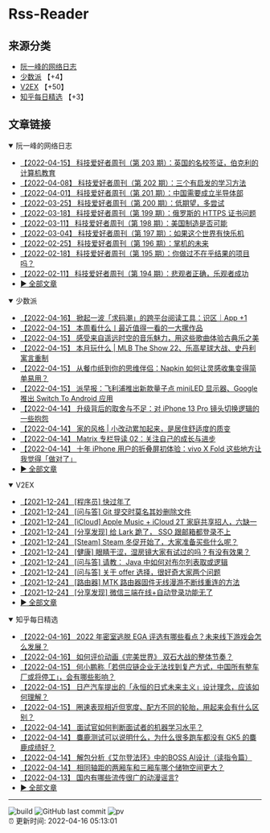 # Rss-Reader

## 来源分类

* [阮一峰的网络日志](#阮一峰的网络日志)
* [少数派](#少数派) 【+4】
* [V2EX](#V2EX) 【+50】
* [知乎每日精选](#知乎每日精选) 【+3】

## 文章链接

<details open>
    <summary id="阮一峰的网络日志">
     阮一峰的网络日志
    </summary>


* [【2022-04-15】 科技爱好者周刊（第 203 期）：英国的名校签证，伯克利的计算机教育](http://www.ruanyifeng.com/blog/2022/04/weekly-issue-203.html)
* [【2022-04-08】 科技爱好者周刊（第 202 期）：三个有启发的学习方法](http://www.ruanyifeng.com/blog/2022/04/weekly-issue-202.html)
* [【2022-04-01】 科技爱好者周刊（第 201 期）：中国需要成立半导体部](http://www.ruanyifeng.com/blog/2022/04/weekly-issue-201.html)
* [【2022-03-25】 科技爱好者周刊（第 200 期）：低期望，多尝试](http://www.ruanyifeng.com/blog/2022/03/weekly-issue-200.html)
* [【2022-03-18】 科技爱好者周刊（第 199 期）：俄罗斯的 HTTPS 证书问题](http://www.ruanyifeng.com/blog/2022/03/weekly-issue-199.html)
* [【2022-03-11】 科技爱好者周刊（第 198 期）：美国制造是否可能](http://www.ruanyifeng.com/blog/2022/03/weekly-issue-198.html)
* [【2022-03-04】 科技爱好者周刊（第 197 期）：如果这个世界有快乐机](http://www.ruanyifeng.com/blog/2022/03/weekly-issue-197.html)
* [【2022-02-25】 科技爱好者周刊（第 196 期）：掌机的未来](http://www.ruanyifeng.com/blog/2022/02/weekly-issue-196.html)
* [【2022-02-18】 科技爱好者周刊（第 195 期）：你做过不在乎结果的项目吗？](http://www.ruanyifeng.com/blog/2022/02/weekly-issue-195.html)
* [【2022-02-11】 科技爱好者周刊（第 194 期）：悲观者正确，乐观者成功](http://www.ruanyifeng.com/blog/2022/02/weekly-issue-194.html)
* [:arrow_forward: 全部文章](data/阮一峰的网络日志.md)
</details>

<details open>
    <summary id="少数派">
     少数派
    </summary>


* [【2022-04-16】 掀起一波「求码潮」的跨平台阅读工具：识区｜App +1](https://sspai.com/post/72690)
* [【2022-04-15】 本周看什么丨最近值得一看的一大摞作品](https://sspai.com/post/72684)
* [【2022-04-15】 感受来自遥远时空的音乐魅力，用这些歌曲体验古典乐之美](https://sspai.com/post/72679)
* [【2022-04-15】 本月玩什么 | MLB The Show 22、乐高星球大战、史丹利寓言重制](https://sspai.com/post/72671)
* [【2022-04-15】 从餐巾纸到你的思维伴侣：Napkin 如何让灵感收集变得简单易用？](https://sspai.com/post/72633)
* [【2022-04-15】 派早报：飞利浦推出新款量子点 miniLED 显示器、Google 推出 Switch To Android 应用](https://sspai.com/post/72673)
* [【2022-04-14】 升级背后的取舍与不足：对 iPhone 13 Pro 镜头切换逻辑的一些抱怨](https://sspai.com/post/72614)
* [【2022-04-14】 家的风格 | 小改动累加起来，是居住舒适度的质变](https://sspai.com/post/72530)
* [【2022-04-14】 Matrix 专栏导读 02：关注自己的成长与进步](https://sspai.com/post/72649)
* [【2022-04-14】 十年 iPhone 用户的折叠屏初体验：vivo X Fold 这些地方让我觉得「做对了」](https://sspai.com/post/72648)
* [:arrow_forward: 全部文章](data/少数派.md)
</details>

<details open>
    <summary id="V2EX">
     V2EX
    </summary>


* [【2021-12-24】 [程序员] 快过年了](https://www.v2ex.com/t/824201)
* [【2021-12-24】 [问与答] Git 提交时莫名其妙删除文件](https://www.v2ex.com/t/824200)
* [【2021-12-24】 [iCloud] Apple Music + iCloud 2T 家庭共享招人，六缺一](https://www.v2ex.com/t/824199)
* [【2021-12-24】 [分享发现] 给 Lark 跪了， SSO 跟邮箱都登录不上](https://www.v2ex.com/t/824198)
* [【2021-12-24】 [Steam] Steam 冬促开始了，大家准备买些什么呢？](https://www.v2ex.com/t/824197)
* [【2021-12-24】 [健康] 眼睛干涩，湿房镜大家有试过的吗？有没有效果？](https://www.v2ex.com/t/824196)
* [【2021-12-24】 [问与答] 请教： Java 中如何对布尔列表取或逻辑](https://www.v2ex.com/t/824194)
* [【2021-12-24】 [问与答] 关于 offer 选择，很好奇大家两个问题](https://www.v2ex.com/t/824192)
* [【2021-12-24】 [路由器] MTK 路由器固件无线漫游不断线重连的方法](https://www.v2ex.com/t/824191)
* [【2021-12-24】 [分享发现] 微信三端在线+自动登录功能无了](https://www.v2ex.com/t/824190)
* [:arrow_forward: 全部文章](data/V2EX.md)
</details>

<details open>
    <summary id="知乎每日精选">
     知乎每日精选
    </summary>


* [【2022-04-16】 2022 年密室逃脱 EGA 评选有哪些看点？未来线下游戏会怎么发展？](http://www.zhihu.com/question/528126420/answer/2441675829?utm_campaign=rss&utm_medium=rss&utm_source=rss&utm_content=title)
* [【2022-04-16】 如何评价动画《完美世界》 双石大战的整体节奏？](http://www.zhihu.com/question/528129257/answer/2441288417?utm_campaign=rss&utm_medium=rss&utm_source=rss&utm_content=title)
* [【2022-04-15】 何小鹏称「若供应链企业无法找到复产方式，中国所有整车厂或将停工」，会有哪些影响？](http://www.zhihu.com/question/527966984/answer/2440544395?utm_campaign=rss&utm_medium=rss&utm_source=rss&utm_content=title)
* [【2022-04-15】 日产汽车提出的「永恒的日式未来主义」设计理念，应该如何理解？](http://www.zhihu.com/question/527575542/answer/2440446606?utm_campaign=rss&utm_medium=rss&utm_source=rss&utm_content=title)
* [【2022-04-15】 圈速表现相近但宽度、配方不同的轮胎，用起来会有什么区别？](http://www.zhihu.com/question/527954505/answer/2440454945?utm_campaign=rss&utm_medium=rss&utm_source=rss&utm_content=title)
* [【2022-04-14】 面试官如何判断面试者的机器学习水平？](http://www.zhihu.com/question/62482926/answer/2432399802?utm_campaign=rss&utm_medium=rss&utm_source=rss&utm_content=title)
* [【2022-04-14】 麋鹿测试可以说明什么，为什么很多跑车都没有 GK5 的麋鹿成绩好？](http://www.zhihu.com/question/315423961/answer/2403447083?utm_campaign=rss&utm_medium=rss&utm_source=rss&utm_content=title)
* [【2022-04-14】 解包分析《艾尔登法环》中的BOSS AI设计（读指令篇）](http://zhuanlan.zhihu.com/p/492629716?utm_campaign=rss&utm_medium=rss&utm_source=rss&utm_content=title)
* [【2022-04-14】 相同轴距的两厢车和三厢车哪个储物空间更大？](http://www.zhihu.com/question/525007784/answer/2438045418?utm_campaign=rss&utm_medium=rss&utm_source=rss&utm_content=title)
* [【2022-04-13】 国内有哪些流传很广的动漫谣言?](http://www.zhihu.com/question/320688057/answer/2437607649?utm_campaign=rss&utm_medium=rss&utm_source=rss&utm_content=title)
* [:arrow_forward: 全部文章](data/知乎每日精选.md)
</details>


---

![build](https://github.com/LikaiLee/rss-reader/workflows/rss%20reader/badge.svg)
![GitHub last commit](https://img.shields.io/github/last-commit/likailee/rss-reader)
![pv](https://pageview.vercel.app/?github_user=likailee) <br>
:alarm_clock: 更新时间: 2022-04-16 05:13:01